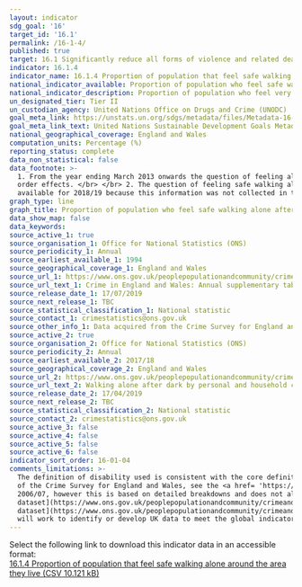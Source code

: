 ```yaml
---
layout: indicator
sdg_goal: '16'
target_id: '16.1'
permalink: /16-1-4/
published: true
target: 16.1 Significantly reduce all forms of violence and related death rates everywhere
indicator: 16.1.4
indicator_name: 16.1.4 Proportion of population that feel safe walking alone around the area they live
national_indicator_available: Proportion of population who feel safe walking alone after dark
national_indicator_description: Proportion of population who feel very or fairly safe walking alone after dark
un_designated_tier: Tier II
un_custodian_agency: United Nations Office on Drugs and Crime (UNODC)
goal_meta_link: https://unstats.un.org/sdgs/metadata/files/Metadata-16-01-04.pdf
goal_meta_link_text: United Nations Sustainable Development Goals Metadata (PDF 213 KB)
national_geographical_coverage: England and Wales
computation_units: Percentage (%)
reporting_status: complete
data_non_statistical: false
data_footnote: >-
  1. From the year ending March 2013 onwards the question of feeling alone after the dark was only asked of a quarter of the sample. Questionnaire changes in the year ending March 2013 may mean that estimates prior to this date are not comparable with subsequent years due to potential
  order effects. </br> </br> 2. The question of feeling safe walking alone after dark was not asked in the year ending March 2017 questionnaire. </br> </br>  3. Data for some ethnic groups are unavailable due to small sample sizes. </br> </br>  4. Data broken down by income is not
  available for 2018/19 because this information was not collected in the survey year ending March 2019.
graph_type: line
graph_title: Proportion of population who feel safe walking alone after dark
data_show_map: false
data_keywords:  
source_active_1: true
source_organisation_1: Office for National Statistics (ONS)
source_periodicity_1: Annual
source_earliest_available_1: 1994
source_geographical_coverage_1: England and Wales
source_url_1: https://www.ons.gov.uk/peoplepopulationandcommunity/crimeandjustice/datasets/crimeinenglandandwalesannualsupplementarytables
source_url_text_1: Crime in England and Wales: Annual supplementary tables
source_release_date_1: 17/07/2019
source_next_release_1: TBC
source_statistical_classification_1: National statistic
source_contact_1: crimestatistics@ons.gov.uk
source_other_info_1: Data acquired from the Crime Survey for England and Wales. This data is based on tables S37 to S39.
source_active_2: true
source_organisation_2: Office for National Statistics (ONS)
source_periodicity_2: Annual
source_earliest_available_2: 2017/18
source_geographical_coverage_2: England and Wales
source_url_2: https://www.ons.gov.uk/peoplepopulationandcommunity/crimeandjustice/adhocs/009871percentageofadultswhofeltveryorfairlysafewhenwalkingaloneinthedarkbypersonalandhouseholdcharacteristicsyearendingmarch2018csew
source_url_text_2: Walking alone after dark by personal and household characteristics
source_release_date_2: 17/04/2019
source_next_release_2: TBC
source_statistical_classification_2: National statistic
source_contact_2: crimestatistics@ons.gov.uk
source_active_3: false
source_active_4: false
source_active_5: false
source_active_6: false
indicator_sort_order: 16-01-04
comments_limitations: >-
  The definition of disability used is consistent with the core definition of disability under the Equality Act 2010. A person is considered to have a disability if they have a long-standing illness, disability or impairment which causes difficulty with day-to-day activities. For details
  of the Crime Survey for England and Wales, see the <a href= 'https://www.ons.gov.uk/peoplepopulationandcommunity/crimeandjustice/methodologies/crimeandjusticemethodology'>User guide to crime statistics for England and Wales.</a>. </br> </br> Data by disability status is available from
  2006/07, however this is based on detailed breakdowns and does not align to the core definition under the 2010 Equality Act. This data is available in the [2017/18
  dataset](https://www.ons.gov.uk/peoplepopulationandcommunity/crimeandjustice/adhocs/009871percentageofadultswhofeltveryorfairlysafewhenwalkingaloneinthedarkbypersonalandhouseholdcharacteristicsyearendingmarch2018csew) and [2006/07 to 2016/17
  dataset](https://www.ons.gov.uk/peoplepopulationandcommunity/crimeandjustice/adhocs/008580confidenceintervalsaroundcsewestimatesoftheproportionofpeoplewhofeelveryfairlysafewalkingaloneafterdark). This indicator is being used as an approximation of the UN SDG Indicator. Where possible, we
  will work to identify or develop UK data to meet the global indicator specification. This indicator has been identified in collaboration with topic experts.
---
```

Select the following link to download this indicator data in an accessible format:<br>[16.1.4 Proportion of population that feel safe walking alone around the area they live (CSV 10.121 kB)](https://sustainabledevelopment-uk.github.io/sdg-data/data/16-1-4.csv)